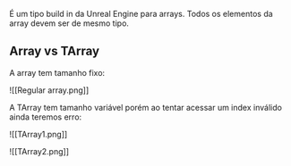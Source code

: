 É um tipo build in  da Unreal Engine para arrays. Todos os elementos da array devem ser de mesmo tipo.

## Array vs TArray

A array tem tamanho fixo:

![[Regular array.png]]

A TArray tem tamanho variável porém ao tentar acessar um index inválido ainda teremos erro:

![[TArray1.png]]

![[TArray2.png]]